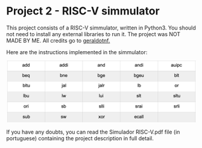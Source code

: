 # Project 2 - RISC-V simmulator

This project consists of a RISC-V simmulator, written in Python3. You should not need to install any external libraries to run it. The project was NOT MADE BY ME. All credits go to [geraldotnf.](https://github.com/geraldotnf-unb)

Here are the instructions implemented in the simmulator:

![instructions](image.png)

If you have any doubts, you can read the Simulador RISC-V.pdf file (in portuguese) containing the project description in full detail.
